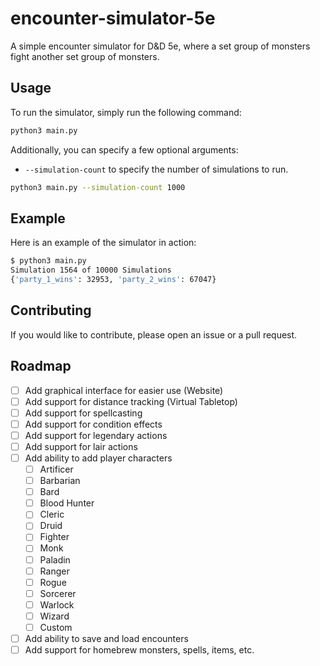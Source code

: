 # encounter-simulator-5e

A simple encounter simulator for D&D 5e, where a set group of monsters fight another set group of monsters.

## Usage

To run the simulator, simply run the following command:

```bash
python3 main.py
```

Additionally, you can specify a few optional arguments:

- `--simulation-count` to specify the number of simulations to run.

```bash
python3 main.py --simulation-count 1000
```

## Example

Here is an example of the simulator in action:

```bash
$ python3 main.py
Simulation 1564 of 10000 Simulations
{'party_1_wins': 32953, 'party_2_wins': 67047}
```

## Contributing

If you would like to contribute, please open an issue or a pull request.

## Roadmap

- [ ] Add graphical interface for easier use (Website)
- [ ] Add support for distance tracking (Virtual Tabletop)
- [ ] Add support for spellcasting
- [ ] Add support for condition effects
- [ ] Add support for legendary actions
- [ ] Add support for lair actions
- [ ] Add ability to add player characters
  - [ ] Artificer
  - [ ] Barbarian
  - [ ] Bard
  - [ ] Blood Hunter
  - [ ] Cleric
  - [ ] Druid
  - [ ] Fighter
  - [ ] Monk
  - [ ] Paladin
  - [ ] Ranger
  - [ ] Rogue
  - [ ] Sorcerer
  - [ ] Warlock
  - [ ] Wizard
  - [ ] Custom
- [ ] Add ability to save and load encounters
- [ ] Add support for homebrew monsters, spells, items, etc.
